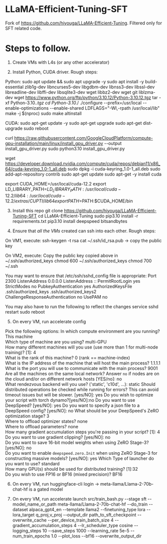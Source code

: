 # LLaMA-Efficient-Tuning-SFT
Fork of https://github.com/hiyouga/LLaMA-Efficient-Tuning. Filtered only for SFT related code.

# Steps to follow.

1. Create VMs with L4s (or any other accelerator)
   
2. Install Python, CUDA driver. Rough steps:

Python:
sudo apt update && sudo apt upgrade -y
sudo apt install -y build-essential zlib1g-dev libncurses5-dev libgdbm-dev libnss3-dev libssl-dev libreadline-dev libffi-dev libsqlite3-dev wget libbz2-dev wget git liblzma-dev
wget https://www.python.org/ftp/python/3.10.12/Python-3.10.12.tgz
tar -xf Python-3.10.*.tgz
cd Python-3.10.*/
./configure --prefix=/usr/local --enable-optimizations --enable-shared LDFLAGS="-Wl,-rpath /usr/local/lib"
make -j $(nproc)
sudo make altinstall

CUDA:
sudo apt-get update -y
sudo apt-get upgrade 
sudo apt-get dist-upgrade 
sudo reboot

curl https://raw.githubusercontent.com/GoogleCloudPlatform/compute-gpu-installation/main/linux/install_gpu_driver.py --output install_gpu_driver.py
sudo python3.10 install_gpu_driver.py

wget https://developer.download.nvidia.com/compute/cuda/repos/debian11/x86_64/cuda-keyring_1.0-1_all.deb
sudo dpkg -i cuda-keyring_1.0-1_all.deb
sudo add-apt-repository contrib
sudo apt-get update
sudo apt-get -y install cuda

export CUDA_HOME=/usr/local/cuda-12.2
export LD_LIBRARY_PATH=$LD_LIBRARY_PATH:/usr/local/cuda-12.2/lib64:/usr/local/cuda-12.2/extras/CUPTI/lib64
export PATH=$PATH:$CUDA_HOME/bin

3. Install this repo
git clone https://github.com/hiyouga/LLaMA-Efficient-Tuning-SFT
cd LLaMA-Efficient-Tuning
sudo pip3.10 install -r requirements.txt
pip3.10 install deepspeed bitsandbytes

4. Ensure that *all the VMs* created can ssh into each other. Rough steps:
   
On VM1, execute:
ssh-keygen -t rsa
cat ~/.ssh/id_rsa.pub -> copy the public key

On VM2, execute:
Copy the public key copied above in ~/.ssh/authorized_keys
chmod 600 ~/.ssh/authorized_keys
chmod 700 ~/.ssh

You may want to ensure that /etc/ssh/sshd_config file is appropriate:
Port 2300
ListenAddress 0.0.0.0
ListenAddress ::
PermitRootLogin yes
StrictModes no
PubkeyAuthentication yes
AuthorizedKeysFile      .ssh/authorized_keys .ssh/authorized_keys2
ChallengeResponseAuthentication no
UsePAM no

You may also have to run the following to reflect the changes
service sshd restart
sudo reboot

5. On every VM, run
accelerate config

Pick the following options:
In which compute environment are you running?  This machine                                                                                                   
Which type of machine are you using?           multi-GPU                                                                                                      
How many different machines will you use (use more than 1 for multi-node training)? [1]: 4                     
What is the rank of this machine?               0 (rank == machine-index)                                                                                                              
What is the IP address of the machine that will host the main process? 1.1.1.1                                 
What is the port you will use to communicate with the main process? 9001                                       
Are all the machines on the same local network? Answer `no` if nodes are on the cloud and/or on different network hosts [YES/no]: no                                                                                          
What rendezvous backend will you use? ('static', 'c10d', ...): static
Should distributed operations be checked while running for errors? This can avoid timeout issues but will be slower. [yes/NO]: yes
Do you wish to optimize your script with torch dynamo?[yes/NO]:no
Do you want to use DeepSpeed? [yes/NO]: yes
Do you want to specify a json file to a DeepSpeed config? [yes/NO]: no
What should be your DeepSpeed's ZeRO optimization stage? 3                                                                                                              
Where to offload optimizer states? none                                                                                                           
Where to offload parameters?       none                                                                                                           
How many gradient accumulation steps you're passing in your script? [1]: 4                                     
Do you want to use gradient clipping? [yes/NO]: no                                                             
Do you want to save 16-bit model weights when using ZeRO Stage-3? [yes/NO]: no                                 
Do you want to enable `deepspeed.zero.Init` when using ZeRO Stage-3 for constructing massive models? [yes/NO]: yes
Which Type of launcher do you want to use? standard                                                                                                       
How many GPU(s) should be used for distributed training? [1]:32                                                
Do you wish to use FP16 or BF16 (mixed precision)? BF16                                                           

6. On every VM, run
huggingface-cli login -> meta-llama/Llama-2-70b-chat-hf is a gated model

7. On every VM, run
accelerate launch src/train_bash.py --stage sft --model_name_or_path meta-llama/Llama-2-70b-chat-hf --do_train --dataset alpaca_gpt4_en --template llama2 --finetuning_type lora --lora_target q_proj,v_proj --output_dir path_to_sft_checkpoint --overwrite_cache --per_device_train_batch_size 4 --gradient_accumulation_steps 4 --lr_scheduler_type cosine --logging_steps 10 --save_steps 1000 --learning_rate 5e-5 --num_train_epochs 1.0 --plot_loss --bf16 --overwrite_output_dir

